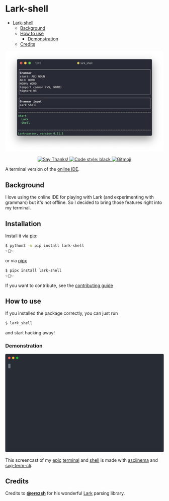 # Lark-shell
<!-- TOC depthFrom:1 depthTo:6 withLinks:1 updateOnSave:1 orderedList:0 -->

- [Lark-shell](#lark-shell)
	- [Background](#background)
	- [How to use](#how-to-use)
		- [Demonstration](#demonstration)
	- [Credits](#credits)

<!-- /TOC -->

<img src="assets/feature.png">
<p align="center">
    <a href="https://saythanks.io/to/bryan.hu.2020@gmail.com">
        <img src="https://img.shields.io/badge/Say%20Thanks-!-1EAEDB.svg" alt="Say Thanks!">
    </a>
    <a href="https://github.com/psf/black">
        <img src="https://img.shields.io/badge/code%20style-black-000000.svg" alt="Code style: black">
    </a>
    <a href="https://gitmoji.carloscuesta.me">
        <img src="https://img.shields.io/badge/gitmoji-%20😜%20😍-FFDD67.svg" alt="Gitmoji">
    </a>
</p>

A terminal version of the [online IDE][1].

## Background

I love using the online IDE for playing with Lark (and experimenting with grammars) but <!--it's really minimal
and -->it's not offline. So I decided to bring those features right into my terminal.

## Installation

Install it via [pip][4]:

```bash
$ python3 -m pip install lark-shell
✨🍰✨
```
or via [pipx][5]

```bash
$ pipx install lark-shell
✨🍰✨
```

If you want to contribute, see the [contributing guide](./CONTRIBUTING.md)

## How to use

If you installed the package correctly, you can just run

```bash
$ lark_shell
```

and start hacking away!

### Demonstration

![A demo of using lark-shell](assets/demo.svg)

This screencast of my [epic][8] [terminal][7] and [shell][6] is made with [asciinema][4] and [svg-term-cli][5].

## Credits

Credits to [**@erezsh**][2] for his wonderful [Lark][3] parsing library.


[1]: https://lark-parser.github.io/lark/ide/app.html
[2]: https://github.com/erezsh
[3]: https://github.com/lark-parser/lark
[4]: https://github.com/asciinema/asciinema
[5]: https://github.com/marionebl/svg-term-cli
[6]: https://github.com/ohmyzsh/ohmyzsh/
[7]: https://iterm2.com/
[8]: https://www.dictionary.com/browse/epic "troll"
